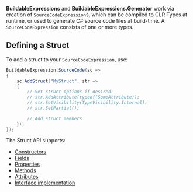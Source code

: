 **BuildableExpressions** and **BuildableExpressions.Generator** work via creation of 
`SourceCodeExpression`s, which can be compiled to CLR Types at runtime, or used to generate C# source
code files at build-time. A `SourceCodeExpression` consists of one or more types.

## Defining a Struct

To add a struct to your `SourceCodeExpression`, use:

```csharp
BuildableExpression.SourceCode(sc =>
{
    sc.AddStruct("MyStruct", str =>
    {
        // Set struct options if desired:
        // str.AddAttribute(typeof(SomeAttribute));
        // str.SetVisibility(TypeVisibility.Internal);
        // str.SetPartial();

        // Add struct members
    });
});
```

The Struct API supports:

- [Constructors](/api/Building-Constructors)
- [Fields](/api/Building-Fields)
- [Properties](/api/Building-Properties)
- [Methods](/api/Building-Methods)
- [Attributes](/api/Building-Attributes)
- [Interface implementation](/api/Implementing-Interfaces)